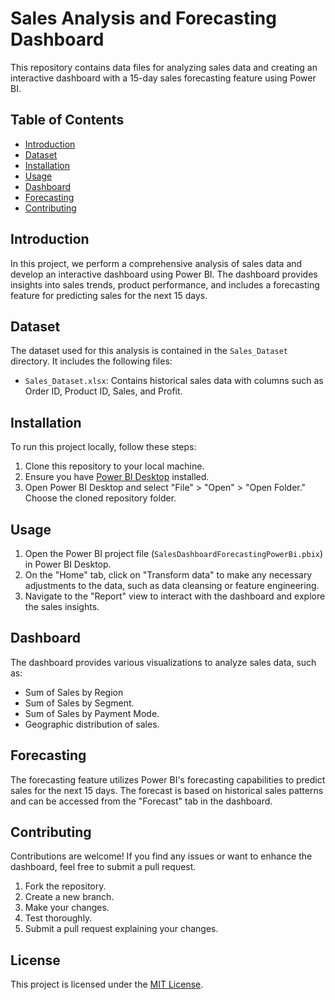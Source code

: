 # Sales Analysis and Forecasting Dashboard

This repository contains data files for analyzing sales data and creating an interactive dashboard with a 15-day sales forecasting feature using Power BI.

## Table of Contents

- [Introduction](#introduction)
- [Dataset](#dataset)
- [Installation](#installation)
- [Usage](#usage)
- [Dashboard](#dashboard)
- [Forecasting](#forecasting)
- [Contributing](#contributing)

## Introduction

In this project, we perform a comprehensive analysis of sales data and develop an interactive dashboard using Power BI. The dashboard provides insights into sales trends, product performance, and includes a forecasting feature for predicting sales for the next 15 days.

## Dataset

The dataset used for this analysis is contained in the `Sales_Dataset` directory. It includes the following files:

- `Sales_Dataset.xlsx`: Contains historical sales data with columns such as Order ID, Product ID, Sales, and Profit.

## Installation

To run this project locally, follow these steps:

1. Clone this repository to your local machine.
2. Ensure you have [Power BI Desktop](https://powerbi.microsoft.com/en-us/desktop/) installed.
3. Open Power BI Desktop and select "File" > "Open" > "Open Folder." Choose the cloned repository folder.

## Usage

1. Open the Power BI project file (`SalesDashboardForecastingPowerBi.pbix`) in Power BI Desktop.
2. On the "Home" tab, click on "Transform data" to make any necessary adjustments to the data, such as data cleansing or feature engineering.
3. Navigate to the "Report" view to interact with the dashboard and explore the sales insights.

## Dashboard

The dashboard provides various visualizations to analyze sales data, such as:

- Sum of Sales by Region
- Sum of Sales by Segment.
- Sum of Sales by Payment Mode.
- Geographic distribution of sales.

## Forecasting

The forecasting feature utilizes Power BI's forecasting capabilities to predict sales for the next 15 days. The forecast is based on historical sales patterns and can be accessed from the "Forecast" tab in the dashboard.

## Contributing

Contributions are welcome! If you find any issues or want to enhance the dashboard, feel free to submit a pull request.

1. Fork the repository.
2. Create a new branch.
3. Make your changes.
4. Test thoroughly.
5. Submit a pull request explaining your changes.

## License

This project is licensed under the [MIT License](LICENSE).
